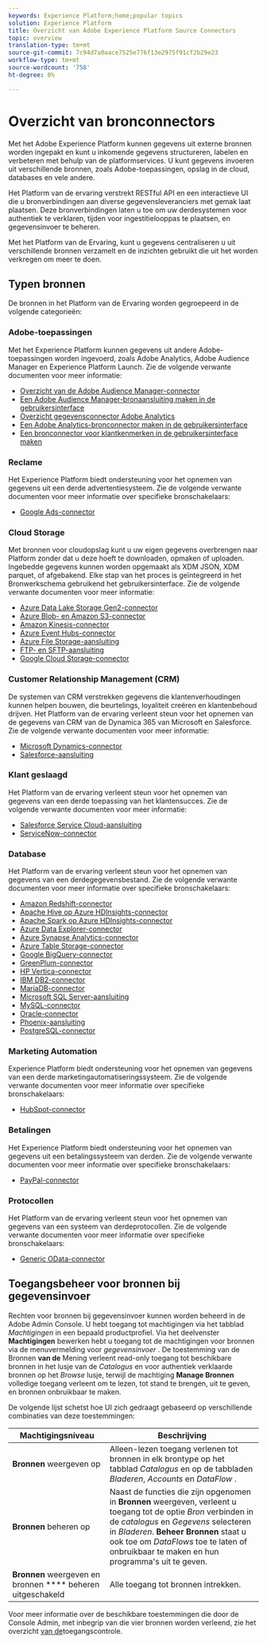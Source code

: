 ```yaml
---
keywords: Experience Platform;home;popular topics
solution: Experience Platform
title: Overzicht van Adobe Experience Platform Source Connectors
topic: overview
translation-type: tm+mt
source-git-commit: 7c94d7a0aace7525e776f13e2975f91cf2b29e23
workflow-type: tm+mt
source-wordcount: '758'
ht-degree: 0%

---
```



# Overzicht van bronconnectors

Met het Adobe Experience Platform kunnen gegevens uit externe bronnen worden ingepakt en kunt u inkomende gegevens structureren, labelen en verbeteren met behulp van de platformservices. U kunt gegevens invoeren uit verschillende bronnen, zoals Adobe-toepassingen, opslag in de cloud, databases en vele andere.

Het Platform van de ervaring verstrekt RESTful API en een interactieve UI die u bronverbindingen aan diverse gegevensleveranciers met gemak laat plaatsen. Deze bronverbindingen laten u toe om uw derdesystemen voor authentiek te verklaren, tijden voor ingestitielooppas te plaatsen, en gegevensinvoer te beheren.

Met het Platform van de Ervaring, kunt u gegevens centraliseren u uit verschillende bronnen verzamelt en de inzichten gebruikt die uit het worden verkregen om meer te doen.

## Typen bronnen

De bronnen in het Platform van de Ervaring worden gegroepeerd in de volgende categorieën:

### Adobe-toepassingen

Met het Experience Platform kunnen gegevens uit andere Adobe-toepassingen worden ingevoerd, zoals Adobe Analytics, Adobe Audience Manager en Experience Platform Launch. Zie de volgende verwante documenten voor meer informatie:

- [Overzicht van de Adobe Audience Manager-connector](connectors/adobe-applications/audience-manager.md)
- [Een Adobe Audience Manager-bronaansluiting maken in de gebruikersinterface](./tutorials/ui/create/adobe-applications/audience-manager.md)
- [Overzicht gegevensconnector Adobe Analytics](connectors/adobe-applications/analytics.md)
- [Een Adobe Analytics-bronconnector maken in de gebruikersinterface](./tutorials/ui/create/adobe-applications/analytics.md)
- [Een bronconnector voor klantkenmerken in de gebruikersinterface maken](./tutorials/ui/create/adobe-applications/customer-attributes.md)

### Reclame

Het Experience Platform biedt ondersteuning voor het opnemen van gegevens uit een derde advertentiesysteem. Zie de volgende verwante documenten voor meer informatie over specifieke bronschakelaars:

- [Google Ads-connector](connectors/advertising/ads.md)

### Cloud Storage

Met bronnen voor cloudopslag kunt u uw eigen gegevens overbrengen naar Platform zonder dat u deze hoeft te downloaden, opmaken of uploaden. Ingebedde gegevens kunnen worden opgemaakt als XDM JSON, XDM parquet, of afgebakend. Elke stap van het proces is geïntegreerd in het Bronwerkschema gebruikend het gebruikersinterface. Zie de volgende verwante documenten voor meer informatie:

- [Azure Data Lake Storage Gen2-connector](connectors/cloud-storage/adls-gen2.md)
- [Azure Blob- en Amazon S3-connector](connectors/cloud-storage/blob-s3.md)
- [Amazon Kinesis-connector](connectors/cloud-storage/kinesis.md)
- [Azure Event Hubs-connector](connectors/cloud-storage/eventhub.md)
- [Azure File Storage-aansluiting](connectors/cloud-storage/azure-file-storage.md)
- [FTP- en SFTP-aansluiting](connectors/cloud-storage/ftp-sftp.md)
- [Google Cloud Storage-connector](connectors/cloud-storage/google-cloud-storage.md)

### Customer Relationship Management (CRM)

De systemen van CRM verstrekken gegevens die klantenverhoudingen kunnen helpen bouwen, die beurtelings, loyaliteit creëren en klantenbehoud drijven. Het Platform van de ervaring verleent steun voor het opnemen van de gegevens van CRM van de Dynamica 365 van Microsoft en Salesforce. Zie de volgende verwante documenten voor meer informatie:

- [Microsoft Dynamics-connector](connectors/crm/ms-dynamics.md)
- [Salesforce-aansluiting](connectors/crm/salesforce.md)

### Klant geslaagd

Het Platform van de ervaring verleent steun voor het opnemen van gegevens van een derde toepassing van het klantensucces. Zie de volgende verwante documenten voor meer informatie:

- [Salesforce Service Cloud-aansluiting](connectors/customer-success/salesforce-service-cloud.md)
- [ServiceNow-connector](connectors/customer-success/servicenow.md)

### Database

Het Platform van de ervaring verleent steun voor het opnemen van gegevens van een derdegegevensbestand. Zie de volgende verwante documenten voor meer informatie over specifieke bronschakelaars:

- [Amazon Redshift-connector](connectors/databases/redshift.md)
- [Apache Hive op Azure HDInsights-connector](connectors/databases/hive.md)
- [Apache Spark op Azure HDInsights-connector](connectors/databases/spark.md)
- [Azure Data Explorer-connector](connectors/databases/data-explorer.md)
- [Azure Synapse Analytics-connector](connectors/databases/synapse-analytics.md)
- [Azure Table Storage-connector](connectors/databases/ats.md)
- [Google BigQuery-connector](connectors/databases/bigquery.md)
- [GreenPlum-connector](connectors/databases/greenplum.md)
- [HP Vertica-connector](connectors/databases/hp-vertica.md)
- [IBM DB2-connector](connectors/databases/ibm-db2.md)
- [MariaDB-connector](connectors/databases/mariadb.md)
- [Microsoft SQL Server-aansluiting](connectors/databases/sql-server.md)
- [MySQL-connector](connectors/databases/mysql.md)
- [Oracle-connector](connectors/databases/oracle.md)
- [Phoenix-aansluiting](connectors/databases/phoenix.md)
- [PostgreSQL-connector](connectors/databases/postgres.md)

### Marketing Automation

Experience Platform biedt ondersteuning voor het opnemen van gegevens van een derde marketingautomatiseringssysteem. Zie de volgende verwante documenten voor meer informatie over specifieke bronschakelaars:

- [HubSpot-connector](connectors/marketing-automation/hubspot.md)

### Betalingen

Het Experience Platform biedt ondersteuning voor het opnemen van gegevens uit een betalingssysteem van derden. Zie de volgende verwante documenten voor meer informatie over specifieke bronschakelaars:

- [PayPal-connector](connectors/payments/paypal.md)

### Protocollen

Het Platform van de ervaring verleent steun voor het opnemen van gegevens van een systeem van derdeprotocollen. Zie de volgende verwante documenten voor meer informatie over specifieke bronschakelaars:

- [Generic OData-connector](connectors/protocols/odata.md)

## Toegangsbeheer voor bronnen bij gegevensinvoer

Rechten voor bronnen bij gegevensinvoer kunnen worden beheerd in de Adobe Admin Console. U hebt toegang tot machtigingen via het tabblad *Machtigingen* in een bepaald productprofiel. Via het deelvenster **Machtigingen** bewerken hebt u toegang tot de machtigingen voor bronnen via de menuvermelding voor *gegevensinvoer* . De toestemming van de Bronnen **van de** Mening verleent read-only toegang tot beschikbare bronnen in het lusje van de *Catalogus* en voor authentiek verklaarde bronnen op het *Browse* lusje, terwijl de machtiging **Manage Bronnen** volledige toegang verleent om te lezen, tot stand te brengen, uit te geven, en bronnen onbruikbaar te maken.

De volgende lijst schetst hoe UI zich gedraagt gebaseerd op verschillende combinaties van deze toestemmingen:

| Machtigingsniveau | Beschrijving |
| ---- | ----|
| **Bronnen** weergeven op | Alleen-lezen toegang verlenen tot bronnen in elk brontype op het tabblad *Catalogus* en op de tabbladen *Bladeren*, *Accounts* en *DataFlow* . |
| **Bronnen** beheren op | Naast de functies die zijn opgenomen in **Bronnen** weergeven, verleent u toegang tot de optie *Bron* verbinden in de *catalogus* en *Gegevens* selecteren in *Bladeren*. **Beheer Bronnen** staat u ook toe om *DataFlows* toe te laten of onbruikbaar te maken en hun programma&#39;s uit te geven. |
| **Bronnen** weergeven en bronnen **** beheren uitgeschakeld | Alle toegang tot bronnen intrekken. |

Voor meer informatie over de beschikbare toestemmingen die door de Console Admin, met inbegrip van die vier bronnen worden verleend, zie het overzicht [van de](../access-control/home.md)toegangscontrole.
